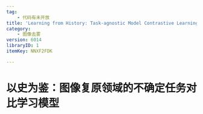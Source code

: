 ```yaml
---
tag:
    - 代码有未开放
title: 'Learning from History: Task-agnostic Model Contrastive Learning for Image Restoration'
category:
    - 图像去雾
version: 6014
libraryID: 1
itemKey: NNXF2FDK

---
```

# 以史为鉴：图像复原领域的不确定任务对比学习模型
